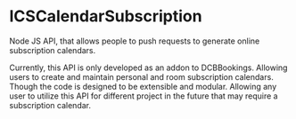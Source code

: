 # ICSCalendarSubscription
Node JS API, that allows people to push requests to generate online subscription calendars.

Currently, this API is only developed as an addon to DCBBookings. Allowing users to create and maintain personal and room subscription calendars. Though the code is designed to be extensible and modular. Allowing any user to utilize this API for different project in the future that may require a subscription calendar. 
